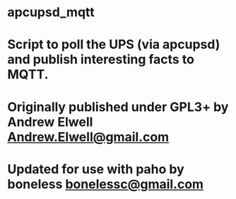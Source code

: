 # apcupsd_mqtt

# Script to poll the UPS (via apcupsd) and publish interesting facts to MQTT.

# Originally published under GPL3+ by Andrew Elwell <Andrew.Elwell@gmail.com>
# Updated for use with paho by boneless <bonelessc@gmail.com>

